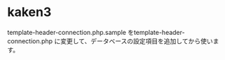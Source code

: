 # kaken3

template-header-connection.php.sample をtemplate-header-connection.php に変更して、データベースの設定項目を追加してから使います。
